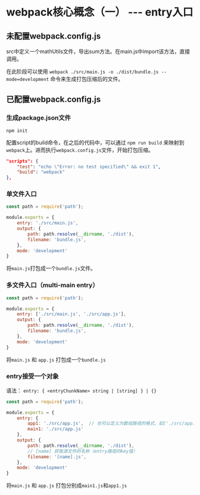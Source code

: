# webpack核心概念（一） --- entry入口

## 未配置webpack.config.js

src中定义一个mathUtils文件，导出sum方法。在main.js中import该方法，直接调用。

在此阶段可以使用 `webpack ./src/main.js -o ./dist/bundle.js --mode=development` 命令来生成打包压缩后的文件。

## 已配置webpack.config.js

### 生成package.json文件

`npm init`

配置script的build命令，在之后的代码中，可以通过 `npm run build` 来映射到 `webpack`上。进而执行`webpack.config.js`文件，开始打包压缩。

```json
"scripts": {
    "test": "echo \"Error: no test specified\" && exit 1",
    "build": "webpack"
},
```

### 单文件入口

```javascript
const path = require('path');

module.exports = {
    entry: './src/main.js',
    output: {
        path: path.resolve(__dirname, './dist'),
        filename: 'bundle.js',
    },
    mode: 'development'
}
```

将`main.js`打包成一个`bundle.js`文件。

### 多文件入口（**multi-main entry**）

```javascript
const path = require('path');

module.exports = {
    entry: ['./src/main.js', './src/app.js'],
    output: {
        path: path.resolve(__dirname, './dist'),
        filename: 'bundle.js',
    },
    mode: 'development'
}
```

将`main.js` 和 `app.js` 打包成一个`bundle.js`

### entry接受一个对象

语法： `entry: { <entryChunkName> string | [string] } | {}`

```javascript
const path = require('path');

module.exports = {
    entry: {
        app1: './src/app.js',  // 也可以定义为数组路径的格式，如['./src/app.js']
        main1: './src/app.js'
    },
    output: {
        path: path.resolve(__dirname, './dist'),
        // [name] 获取源文件的名称（entry路径的key值）
        filename: '[name].js',
    },
    mode: 'development'
}
```

将`main.js` 和 `app.js` 打包分别成`main1.js`和`app1.js`